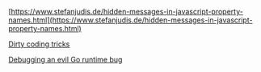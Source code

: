 [https://www.stefanjudis.de/hidden-messages-in-javascript-property-names.html](https://www.stefanjudis.de/hidden-messages-in-javascript-property-names.html)

[Dirty coding tricks](https://www.gamasutra.com/view/news/310570/Developers_share_their_most_memorable_dirty_coding_tricks.php)

[Debugging an evil Go runtime bug
](https://marcan.st/2017/12/debugging-an-evil-go-runtime-bug/)